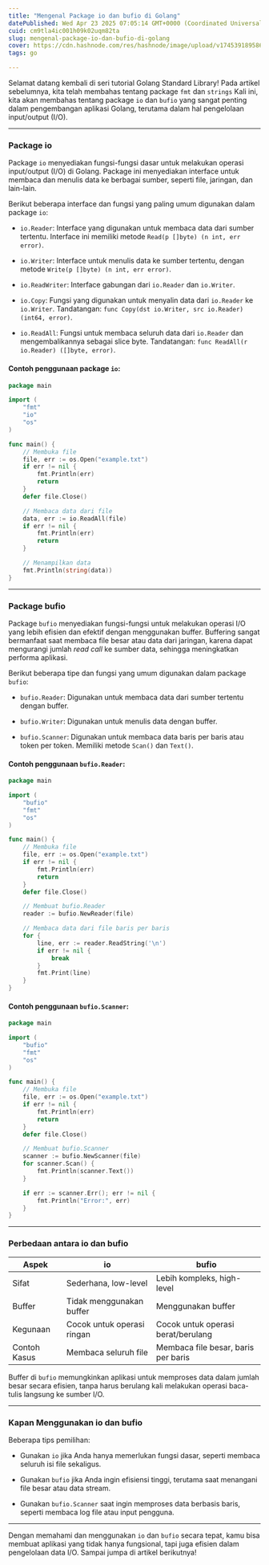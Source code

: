 ```yaml
---
title: "Mengenal Package io dan bufio di Golang"
datePublished: Wed Apr 23 2025 07:05:14 GMT+0000 (Coordinated Universal Time)
cuid: cm9tla4ic001h09k02uqm82ta
slug: mengenal-package-io-dan-bufio-di-golang
cover: https://cdn.hashnode.com/res/hashnode/image/upload/v1745391895868/7738ecff-b5d1-4009-9d61-b5b9240140a1.png
tags: go

---
```


Selamat datang kembali di seri tutorial Golang Standard Library! Pada artikel sebelumnya, kita telah membahas tentang package `fmt` dan `strings` Kali ini, kita akan membahas tentang package `io` dan `bufio` yang sangat penting dalam pengembangan aplikasi Golang, terutama dalam hal pengelolaan input/output (I/O).

---

### **Package io**

Package `io` menyediakan fungsi-fungsi dasar untuk melakukan operasi input/output (I/O) di Golang. Package ini menyediakan interface untuk membaca dan menulis data ke berbagai sumber, seperti file, jaringan, dan lain-lain.

Berikut beberapa interface dan fungsi yang paling umum digunakan dalam package `io`:

* `io.Reader`: Interface yang digunakan untuk membaca data dari sumber tertentu. Interface ini memiliki metode `Read(p []byte) (n int, err error)`.
    
* `io.Writer`: Interface untuk menulis data ke sumber tertentu, dengan metode `Write(p []byte) (n int, err error)`.
    
* `io.ReadWriter`: Interface gabungan dari `io.Reader` dan `io.Writer`.
    
* `io.Copy`: Fungsi yang digunakan untuk menyalin data dari `io.Reader` ke `io.Writer`. Tandatangan: `func Copy(dst io.Writer, src io.Reader) (int64, error)`.
    
* `io.ReadAll`: Fungsi untuk membaca seluruh data dari `io.Reader` dan mengembalikannya sebagai slice byte. Tandatangan: `func ReadAll(r io.Reader) ([]byte, error)`.
    

#### Contoh penggunaan package `io`:

```go
package main

import (
	"fmt"
	"io"
	"os"
)

func main() {
	// Membuka file
	file, err := os.Open("example.txt")
	if err != nil {
		fmt.Println(err)
		return
	}
	defer file.Close()

	// Membaca data dari file
	data, err := io.ReadAll(file)
	if err != nil {
		fmt.Println(err)
		return
	}

	// Menampilkan data
	fmt.Println(string(data))
}
```

---

### **Package bufio**

Package `bufio` menyediakan fungsi-fungsi untuk melakukan operasi I/O yang lebih efisien dan efektif dengan menggunakan buffer. Buffering sangat bermanfaat saat membaca file besar atau data dari jaringan, karena dapat mengurangi jumlah *read call* ke sumber data, sehingga meningkatkan performa aplikasi.

Berikut beberapa tipe dan fungsi yang umum digunakan dalam package `bufio`:

* `bufio.Reader`: Digunakan untuk membaca data dari sumber tertentu dengan buffer.
    
* `bufio.Writer`: Digunakan untuk menulis data dengan buffer.
    
* `bufio.Scanner`: Digunakan untuk membaca data baris per baris atau token per token. Memiliki metode `Scan()` dan `Text()`.
    

#### Contoh penggunaan `bufio.Reader`:

```go
package main

import (
	"bufio"
	"fmt"
	"os"
)

func main() {
	// Membuka file
	file, err := os.Open("example.txt")
	if err != nil {
		fmt.Println(err)
		return
	}
	defer file.Close()

	// Membuat bufio.Reader
	reader := bufio.NewReader(file)

	// Membaca data dari file baris per baris
	for {
		line, err := reader.ReadString('\n')
		if err != nil {
			break
		}
		fmt.Print(line)
	}
}
```

#### Contoh penggunaan `bufio.Scanner`:

```go
package main

import (
	"bufio"
	"fmt"
	"os"
)

func main() {
	// Membuka file
	file, err := os.Open("example.txt")
	if err != nil {
		fmt.Println(err)
		return
	}
	defer file.Close()

	// Membuat bufio.Scanner
	scanner := bufio.NewScanner(file)
	for scanner.Scan() {
		fmt.Println(scanner.Text())
	}

	if err := scanner.Err(); err != nil {
		fmt.Println("Error:", err)
	}
}
```

---

### **Perbedaan antara io dan bufio**

| Aspek | io | bufio |
| --- | --- | --- |
| Sifat | Sederhana, low-level | Lebih kompleks, high-level |
| Buffer | Tidak menggunakan buffer | Menggunakan buffer |
| Kegunaan | Cocok untuk operasi ringan | Cocok untuk operasi berat/berulang |
| Contoh Kasus | Membaca seluruh file | Membaca file besar, baris per baris |

Buffer di `bufio` memungkinkan aplikasi untuk memproses data dalam jumlah besar secara efisien, tanpa harus berulang kali melakukan operasi baca-tulis langsung ke sumber I/O.

---

### **Kapan Menggunakan io dan bufio**

Beberapa tips pemilihan:

* Gunakan `io` jika Anda hanya memerlukan fungsi dasar, seperti membaca seluruh isi file sekaligus.
    
* Gunakan `bufio` jika Anda ingin efisiensi tinggi, terutama saat menangani file besar atau data stream.
    
* Gunakan `bufio.Scanner` saat ingin memproses data berbasis baris, seperti membaca log file atau input pengguna.
    

---

Dengan memahami dan menggunakan `io` dan `bufio` secara tepat, kamu bisa membuat aplikasi yang tidak hanya fungsional, tapi juga efisien dalam pengelolaan data I/O. Sampai jumpa di artikel berikutnya!